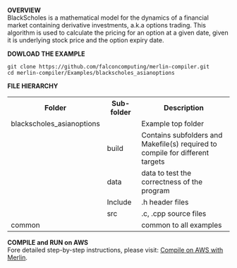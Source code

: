 **OVERVIEW**<br>
BlackScholes is a mathematical model for the dynamics of a financial market containing derivative investments, a.k.a options  trading.  This algorithm is used to calculate the pricing for an option at a given date, given it is underlying stock price and the option expiry date.

**DOWLOAD THE EXAMPLE**<br>
```
git clone https://github.com/falconcomputing/merlin-compiler.git
cd merlin-compiler/Examples/blackscholes_asianoptions
```

**FILE HIERARCHY**<br>
<TABLE>
 <TR><TH>Folder</TH><TH>Sub-folder</TH><TH>Description</TH></TR>
 <TR><TD>blackscholes_asianoptions</TD><TD>     </TD><TD>Example top folder</TD></TR>
 <TR><TD>      </TD><TD>build</TD><TD>Contains subfolders and Makefile(s) required to compile for different targets</TD></TR>
 <TR><TD>      </TD><TD>data</TD><TD>data to test the correctness of the program</TD></TR>
 <TR><TD>      </TD><TD>Include</TD><TD>.h  header files</TD></TR>
 <TR><TD>      </TD><TD>src</TD><TD>.c, .cpp source files</TD></TR>
 <TR><TD>common</TD></TD>   <TD><TD>common to all examples</TD></TR>
</TABLE>
 
**COMPILE and RUN on AWS**<br>
Fore detailed step-by-step instructions, please visit: <a href="../../On-Cloud/AWS/COMPILE.md">Compile on AWS with Merlin</a>.
